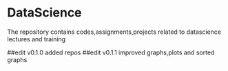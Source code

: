 # DataScience
The repository contains codes,assignments,projects related to datascience lectures and training

##edit v0.1.0 added repos
##edit v0.1.1 improved graphs,plots and sorted graphs